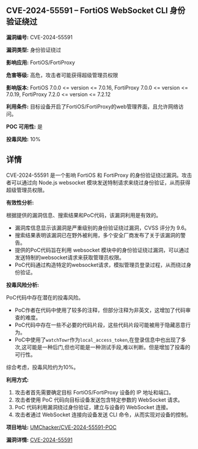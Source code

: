 ## CVE-2024-55591 – FortiOS WebSocket CLI 身份验证绕过

**漏洞编号:** CVE-2024-55591

**漏洞类型:** 身份验证绕过

**影响应用:** FortiOS/FortiProxy

**危害等级:** 高危，攻击者可能获得超级管理员权限

**影响版本:** FortiOS 7.0.0 <= version <= 7.0.16, FortiProxy 7.0.0 <= version <= 7.0.19, FortiProxy 7.2.0 <= version <= 7.2.12

**利用条件:** 目标设备开启了FortiOS/FortiProxy的web管理界面，且允许网络访问。

**POC 可用性:** 是

**投毒风险:** 10%

## 详情

CVE-2024-55591 是一个影响 FortiOS 和 FortiProxy 的身份验证绕过漏洞。攻击者可以通过向 Node.js websocket 模块发送特制请求来绕过身份验证，从而获得超级管理员权限。

**有效性分析:**

根据提供的漏洞信息、搜索结果和PoC代码，该漏洞利用是有效的。

*   漏洞库信息显示该漏洞是严重级别的身份验证绕过漏洞，CVSS 评分为 9.6。
*   搜索结果表明该漏洞已在野外被利用，多个安全厂商发布了关于该漏洞的警告。
*   提供的PoC代码旨在利用 websocket 模块中的身份验证绕过漏洞，可以通过发送特制的websocket请求来获取管理员权限。
*   PoC代码通过构造特定的websocket请求，模拟管理员登录过程，从而绕过身份验证。

**投毒风险分析:**

PoC代码中存在潜在的投毒风险。

*   PoC作者在代码中使用了较多的注释，但部分注释为非英文，这增加了代码审查的难度。
*   PoC代码中存在一些不必要的代码片段，这些代码片段可能被用于隐藏恶意行为。
*  PoC中使用了`watchTowr`作为`local_access_token`,在登录信息中也出现了多次,这可能是一种后门,但也可能是一种测试手段,难以判断。但是增加了投毒的可行性。

综合考虑，投毒风险约为10%。

**利用方式:**

1.  攻击者首先需要确定目标 FortiOS/FortiProxy 设备的 IP 地址和端口。
2.  攻击者使用 PoC 代码向目标设备发送包含特定参数的 WebSocket 请求。
3.  PoC 代码利用漏洞绕过身份验证，建立与设备的 WebSocket 连接。
4.  攻击者通过 WebSocket 连接向设备发送 CLI 命令，从而实现对设备的控制。

**项目地址:** [UMChacker/CVE-2024-55591-POC](https://github.com/UMChacker/CVE-2024-55591-POC)

**漏洞详情:** [CVE-2024-55591](https://nvd.nist.gov/vuln/detail/CVE-2024-55591)